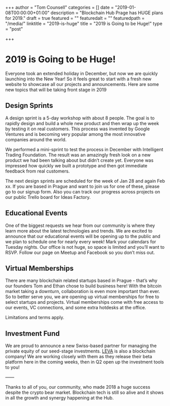 +++
author = "Tom Counsell"
categories = []
date = "2019-01-08T00:00:00+01:00"
description = "Blockchain Hub Prage has HUGE plans for 2019."
draft = true
featured = ""
featuredalt = ""
featuredpath = "/media/"
linktitle = "2019-is-huge"
title = "2019 is Going to be Huge!"
type = "post"

+++
# 2019 is Going to be Huge!

Everyone took an extended holiday in December, but now we are quickly launching into the New Year! So it feels great to start with a fresh new website to showcase all our projects and announcements. Here are some new topics that will be taking front stage in 2019

## Design Sprints

A design sprint is a 5-day workshop with about 8 people. The goal is to rapidly design and build a whole new product and then wrap up the week by testing it on real customers. This process was invented by Google Ventures and is becoming very popular among the most innovative companies around the world.

We performed a mini-sprint to test the process in December with Intelligent Trading Foundation. The result was an amazingly fresh look on a new product we had been talking about but didn’t create yet. Everyone was impressed how quickly we built a prototype and then got immediate feedback from real customers.

The next design sprints are scheduled for the week of Jan 28 and again Feb xx. If you are based in Prague and want to join us for one of these, please go to our signup form. Also you can track our progress across projects on our public Trello board for Ideas Factory.

## Educational Events

One of the biggest requests we hear from our community is where they learn more about the latest technologies and trends. We are excited to announce that our educational events will be opening up to the public and we plan to schedule one for nearly every week! Mark your calendars for Tuesday nights. Our office is not huge, so space is limited and you’ll want to RSVP. Follow our page on Meetup and Facebook so you don’t miss out.

## Virtual Memberships

There are many blockchain related startups based in Prague - that’s why our founders Tom and Ethan chose to build business here! With the bitcoin market taking a downturn, collaboration is even more important than ever. So to better serve you, we are opening up virtual memberships for free to select startups and projects. Virtual memberships come with free access to our events, VC connections, and some extra hotdesks at the office.

Limitations and terms apply.

## Investment Fund

We are proud to announce a new Swiss-based partner for managing the private equity of our seed-stage investments. [LEVA](https://leva.pe "Leva Private Equity") is also a blockchain company! We are working closely with them as they release their beta platform here in the coming weeks, then in Q2 open up the investment tools to you!

——

Thanks to all of you, our community, who made 2018 a huge success despite the crypto bear market. Blockchain tech is still so alive and it shows in all the growth and synergy happening at the Hub.